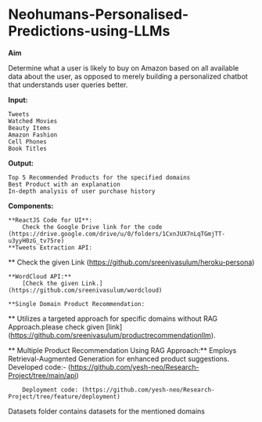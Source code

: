 # Neohumans-Personalised-Predictions-using-LLMs

**Aim**

Determine what a user is likely to buy on Amazon based on all available data about the user, as opposed to merely building a personalized chatbot that understands user queries better.

**Input:**

    Tweets
    Watched Movies
    Beauty Items
    Amazon Fashion
    Cell Phones
    Book Titles

**Output:**

    Top 5 Recommended Products for the specified domains
    Best Product with an explanation
    In-depth analysis of user purchase history

**Components:**

    **ReactJS Code for UI**:
        Check the Google Drive link for the code (https://drive.google.com/drive/u/0/folders/1CxnJUX7nLqTGmjTT-u3yyH0zG_tv75re)
    **Tweets Extraction API:
**        Check the given Link (https://github.com/sreenivasulum/heroku-persona)

    **WordCloud API:**
        [Check the given Link.] (https://github.com/sreenivasulum/wordcloud)

    **Single Domain Product Recommendation:
**        Utilizes a targeted approach for specific domains without RAG Approach.please check given [link] (https://github.com/sreenivasulum/productrecommendationllm).

   ** Multiple Product Recommendation Using RAG Approach:**
        Employs Retrieval-Augmented Generation for enhanced product suggestions.
        Developed code:- (https://github.com/yesh-neo/Research-Project/tree/main/api)
        
        Deployment code: (https://github.com/yesh-neo/Research-Project/tree/feature/deployment)

   Datasets folder contains datasets for the mentioned domains

